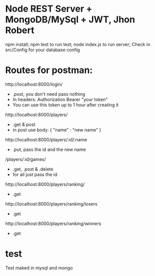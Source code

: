 # Node REST Server + MongoDB/MySql + JWT, Jhon Robert

npm install;
npm test to run test;
node index.js to run server;
Check in src/Config for your database config

# Routes for postman:

http://localhost:8000/login/
- .post, you don't need pass nothing
- In headers: Authorization  Bearer "your token"
- You can use this token up to 1 hour after creating it

http://localhost:8000/players/
- .get & post
- in post use body: { "name" : "new name" }

http://localhost:8000/players/:id/:name
- .put, pass the id and the new name

/players/:id/games/
- .get, .post & .delete
- for all just pass the id

http://localhost:8000/players/ranking/
- .get

http://localhost:8000/players/ranking/losers
- .get

http://localhost:8000/players/ranking/winners
- .get

# test
Test maked in mysql and mongo